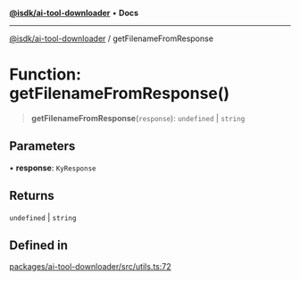 [**@isdk/ai-tool-downloader**](../README.md) • **Docs**

***

[@isdk/ai-tool-downloader](../globals.md) / getFilenameFromResponse

# Function: getFilenameFromResponse()

> **getFilenameFromResponse**(`response`): `undefined` \| `string`

## Parameters

• **response**: `KyResponse`

## Returns

`undefined` \| `string`

## Defined in

[packages/ai-tool-downloader/src/utils.ts:72](https://github.com/isdk/ai-tool-download.js/blob/513ac95661c0bfeec424a264c269c7a69d0aa2aa/src/utils.ts#L72)
